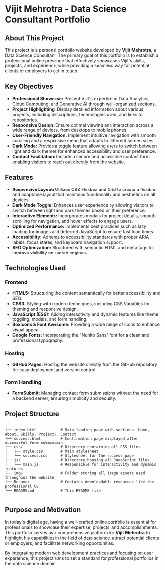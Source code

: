 # Vijit Mehrotra - Data Science Consultant Portfolio

## About This Project

This project is a personal portfolio website developed by **Vijit Mehrotra**, a Data Science Consultant. The primary goal of this portfolio is to establish a professional online presence that effectively showcases Vijit's skills, projects, and experience, while providing a seamless way for potential clients or employers to get in touch.

## Key Objectives

- **Professional Showcase:** Present Vijit's expertise in Data Analytics, Cloud Computing, and Generative AI through well-organized sections.
- **Project Highlighting:** Display detailed information about various projects, including descriptions, technologies used, and links to repositories.
- **Responsive Design:** Ensure optimal viewing and interaction across a wide range of devices, from desktops to mobile phones.
- **User-Friendly Navigation:** Implement intuitive navigation with smooth scrolling and a responsive menu that adapts to different screen sizes.
- **Dark Mode:** Provide a toggle feature allowing users to switch between light and dark themes for enhanced accessibility and user preference.
- **Contact Facilitation:** Include a secure and accessible contact form enabling visitors to reach out directly from the website.

## Features

- **Responsive Layout:** Utilizes CSS Flexbox and Grid to create a flexible and adaptable layout that maintains functionality and aesthetics on all devices.
- **Dark Mode Toggle:** Enhances user experience by allowing visitors to switch between light and dark themes based on their preference.
- **Interactive Elements:** Incorporates modals for project details, smooth scrolling for navigation, and hover effects to engage users.
- **Optimized Performance:** Implements best practices such as lazy loading for images and deferred JavaScript to ensure fast load times.
- **Accessibility:** Adheres to accessibility standards with proper ARIA labels, focus states, and keyboard navigation support.
- **SEO Optimization:** Structured with semantic HTML and meta tags to improve visibility on search engines.

## Technologies Used

### Frontend
- **HTML5:** Structuring the content semantically for better accessibility and SEO.
- **CSS3:** Styling with modern techniques, including CSS Variables for theming and responsive design.
- **JavaScript (ES6):** Adding interactivity and dynamic features like theme toggling, modals, and form handling.
- **Boxicons & Font Awesome:** Providing a wide range of icons to enhance visual appeal.
- **Google Fonts:** Incorporating the "Nunito Sans" font for a clean and professional typography.

### Hosting
- **GitHub Pages:** Hosting the website directly from the GitHub repository for easy deployment and version control.

### Form Handling
- **FormSubmit:** Managing contact form submissions without the need for a backend server, ensuring simplicity and security.

## Project Structure
``` 
.
├── index.html           # Main landing page with sections: Home, About, Skills, Projects, Contact
├── success.html         # Confirmation page displayed after successful form submission
├── css/                 # Directory containing all CSS files
│   ├── style.css        # Main stylesheet
│   └── success.css      # Stylesheet for the success page
├── js/                  # Directory housing all JavaScript files
│   └── main.js          # Responsible for interactivity and dynamic features
├── img/                 # Folder storing all image assets used throughout the website
├── Resume/              # Contains downloadable resources like the professional CV
└── README.md            # This README file


```
## Purpose and Motivation

In today's digital age, having a well-crafted online portfolio is essential for professionals to showcase their expertise, projects, and accomplishments. This portfolio serves as a comprehensive platform for **Vijit Mehrotra** to highlight his capabilities in the field of data science, attract potential clients or employers, and facilitate networking opportunities.

By integrating modern web development practices and focusing on user experience, this project aims to set a standard for professional portfolios in the data science domain.
